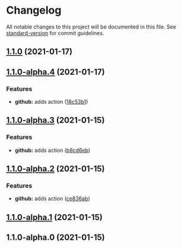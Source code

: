# Changelog

All notable changes to this project will be documented in this file. See [standard-version](https://github.com/conventional-changelog/standard-version) for commit guidelines.

## [1.1.0](https://github.com/amitgiri0001/action-test/compare/v1.1.0-alpha.4...v1.1.0) (2021-01-17)

## [1.1.0-alpha.4](https://github.com/amitgiri0001/action-test/compare/v1.1.0...v1.1.0-alpha.4) (2021-01-17)


### Features

* **github:** adds action ([18c53b1](https://github.com/amitgiri0001/action-test/commit/18c53b1867fd93cf861a9ec0aa3a7b5e2258ec4b))

## [1.1.0-alpha.3](https://github.com/amitgiri0001/action-test/compare/v1.1.0-alpha.2...v1.1.0-alpha.3) (2021-01-15)


### Features

* **github:** adds action ([b8cd6eb](https://github.com/amitgiri0001/action-test/commit/b8cd6ebe653d8fff0bd83f84111e3d5f48a27a54))

## [1.1.0-alpha.2](https://github.com/amitgiri0001/action-test/compare/v0.0.0...v1.1.0-alpha.2) (2021-01-15)


### Features

* **github:** adds action ([ce836ab](https://github.com/amitgiri0001/action-test/commit/ce836ab4dd3847853124cf19834d187992422622))

## [1.1.0-alpha.1](https://github.com/amitgiri0001/action-test/compare/v1.1.0-alpha.0...v1.1.0-alpha.1) (2021-01-15)

## 1.1.0-alpha.0 (2021-01-15)
